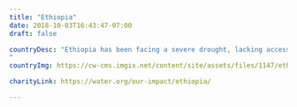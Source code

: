 ```yaml
---
title: "Ethiopia"
date: 2018-10-03T16:43:47-07:00
draft: false

countryDesc: "Ethiopia has been facing a severe drought, lacking access to clean water. The lack of clean water has caused high risk of diseases, and people had to go long distances to unprotected ponds and wells. Water.org is a useful charity taking action for this cause.
"
countryImg: https://cw-cms.imgix.net/content/site/assets/files/1147/ethiopia_4.jpg?fm=pjpg&q=70&w=800

charityLink: https://water.org/our-impact/ethiopia/

---
```


